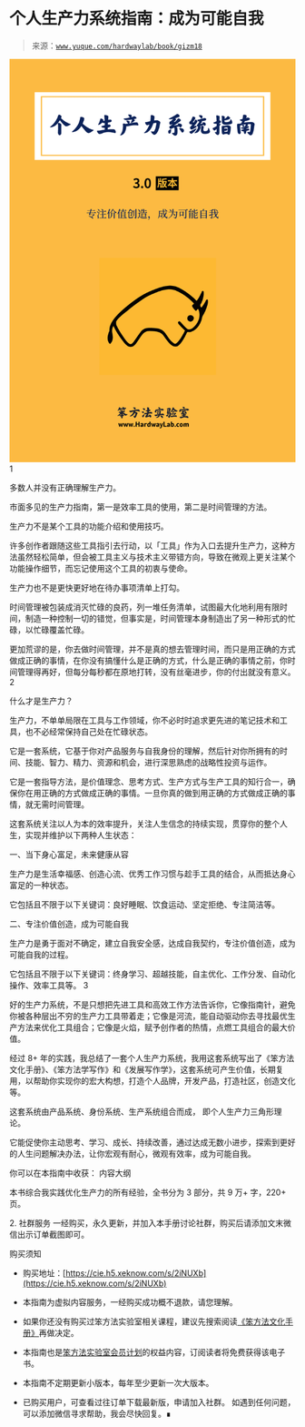 # 个人生产力系统指南：成为可能自我

> 来源：[`www.yuque.com/hardwaylab/book/gizm18`](https://www.yuque.com/hardwaylab/book/gizm18)

<ne-h2 id="jse0x" data-lake-id="jse0x"><ne-heading-ext><ne-heading-anchor></ne-heading-anchor><ne-heading-fold></ne-heading-fold></ne-heading-ext><ne-heading-content><ne-card data-card-name="image" data-card-type="inline" id="u3a77509d" data-event-boundary="card" class="ne-spacing-all">![BookCover.png](img/49687f434f7167c856f50d78aaceb63a.png)  <ne-h2 id="e5DfW" data-lake-id="e5DfW"><ne-heading-ext><ne-heading-anchor></ne-heading-anchor><ne-heading-fold></ne-heading-fold></ne-heading-ext><ne-heading-content>1</ne-heading-content></ne-h2> 

多数人并没有正确理解生产力。 

市面多见的生产力指南，第一是效率工具的使用，第二是时间管理的方法。 

生产力不是某个工具的功能介绍和使用技巧。 

许多创作者跟随这些工具指引去行动，以「工具」作为入口去提升生产力，这种方法虽然轻松简单，但会被工具主义与技术主义带错方向，导致在微观上更关注某个功能操作细节，而忘记使用这个工具的初衷与使命。 

生产力也不是更快更好地在待办事项清单上打勾。 

时间管理被包装成消灭忙碌的良药，列一堆任务清单，试图最大化地利用有限时间，制造一种控制一切的错觉，但事实是，时间管理本身制造出了另一种形式的忙碌，以忙碌覆盖忙碌。 

更加荒谬的是，你去做时间管理，并不是真的想去管理时间，而只是用正确的方式做成正确的事情，在你没有搞懂什么是正确的方式，什么是正确的事情之前，你时间管理得再好，但每分每秒都在原地打转，没有丝毫进步，你的付出就没有意义。 <ne-h2 id="Ir3y2" data-lake-id="Ir3y2"><ne-heading-ext><ne-heading-anchor></ne-heading-anchor><ne-heading-fold></ne-heading-fold></ne-heading-ext><ne-heading-content>2</ne-heading-content></ne-h2> 

什么才是生产力？ 

生产力，不单单局限在工具与工作领域，你不必时时追求更先进的笔记技术和工具，也不必经常保持自己处在忙碌状态。 

它是一套系统，它基于你对产品服务与自我身份的理解，然后针对你所拥有的时间、技能、智力、精力、资源和机会，进行深思熟虑的战略性投资与运作。 

它是一套指导方法，是价值理念、思考方式、生产方式与生产工具的知行合一，确保你在用正确的方式做成正确的事情。一旦你真的做到用正确的方式做成正确的事情，就无需时间管理。 

这套系统关注以人为本的效率提升，关注人生信念的持续实现，贯穿你的整个人生，实现并维护以下两种人生状态： 

一、当下身心富足，未来健康从容 

生产力是生活幸福感、创造心流、优秀工作习惯与趁手工具的结合，从而抵达身心富足的一种状态。 

它包括且不限于以下关键词：良好睡眠、饮食运动、坚定拒绝、专注简洁等。 

二、专注价值创造，成为可能自我 

生产力是勇于面对不确定，建立自我安全感，达成自我契约，专注价值创造，成为可能自我的过程。 

它包括且不限于以下关键词：终身学习、超越技能，自主优化、工作分发、自动化操作、效率工具等。 <ne-h2 id="i26gQ" data-lake-id="i26gQ"><ne-heading-ext><ne-heading-anchor></ne-heading-anchor><ne-heading-fold></ne-heading-fold></ne-heading-ext><ne-heading-content>3</ne-heading-content></ne-h2> 

好的生产力系统，不是只想把先进工具和高效工作方法告诉你，它像指南针，避免你被各种层出不穷的生产力工具带着走；它像是河流，能自动驱动你去寻找最优生产方法来优化工具组合；它像是火焰，赋予创作者的热情，点燃工具组合的最大价值。 

经过 8+ 年的实践，我总结了一套个人生产力系统，我用这套系统写出了《笨方法文化手册》、《笨方法学写作》和《发展写作学》，这套系统可产生价值，长期复用，以帮助你实现你的宏大构想，打造个人品牌，开发产品，打造社区，创造文化等。 

这套系统由产品系统、身份系统、生产系统组合而成， 即个人生产力三角形理论。 

它能促使你主动思考、学习、成长、持续改善，通过达成无数小进步，探索到更好的人生问题解决办法，让你宏观有耐心，微观有效率，成为可能自我。  

<ne-card data-card-name="image" data-card-type="inline" id="MIS14" data-event-boundary="card" class="ne-spacing-all"><ne-p id="uf8e60248" data-lake-id="uf8e60248">你可以在本指南中收获： <ne-h2 id="Jzf5A" data-lake-id="Jzf5A"><ne-heading-ext><ne-heading-anchor></ne-heading-anchor><ne-heading-fold></ne-heading-fold></ne-heading-ext><ne-heading-content>内容大纲</ne-heading-content></ne-h2> 

本书综合我实践优化生产力的所有经验，全书分为 3 部分，共 9 万+ 字，220+ 页。  

<ne-card data-card-name="image" data-card-type="inline" id="z9WBY" data-event-boundary="card" class="ne-spacing-all"><ne-h2 id="Yi8Xs" data-lake-id="Yi8Xs"><ne-heading-ext><ne-heading-anchor></ne-heading-anchor><ne-heading-fold></ne-heading-fold></ne-heading-ext><ne-heading-content>2\. 社群服务</ne-heading-content></ne-h2> <ne-p id="u7ebe04aa" data-lake-id="u7ebe04aa">一经购买，永久更新，并加入本手册讨论社群，购买后请添加文末微信出示订单截图即可。  

<ne-card data-card-name="image" data-card-type="inline" id="uc80eac4e" data-event-boundary="card" class="ne-spacing-all"><ne-h2 id="tX7k5" data-lake-id="tX7k5" ne-alignment="left"><ne-heading-ext><ne-heading-anchor></ne-heading-anchor><ne-heading-fold></ne-heading-fold></ne-heading-ext><ne-heading-content>购买须知</ne-heading-content></ne-h2> 

+   购买地址：[https://cie.h5.xeknow.com/s/2iNUXb](https://cie.h5.xeknow.com/s/2iNUXb) 

+   本指南为虚拟内容服务，一经购买成功概不退款，请您理解。 

+   如果你还没有购买过笨方法实验室相关课程，建议先搜索阅读[《笨方法文化手册》](https://www.yuque.com/hardwaylab/book)再做决定。 

+   本指南也是[笨方法实验室会员计划](https://www.yuque.com/hardwaylab/book/bq5a1v)的权益内容，订阅读者将免费获得该电子书。 

+   本指南不定期更新小版本，每年至少更新一次大版本。 

+   已购买用户，可查看过往订单下载最新版，申请加入社群。 <ne-uli ne-alignment="left">如遇到任何问题，可以添加微信寻求帮助，我会尽快回复。∎ <ne-h3 id="eZnCj" data-lake-id="eZnCj"><ne-heading-ext><ne-heading-anchor></ne-heading-anchor><ne-heading-fold></ne-heading-fold></ne-heading-ext><ne-heading-content><ne-card data-card-name="image" data-card-type="inline" id="oXpXm" data-event-boundary="card" class="ne-spacing-all"></ne-card></ne-heading-content></ne-h3></ne-card></ne-card></ne-p></ne-card></ne-p></ne-card></ne-heading-content></ne-h2>